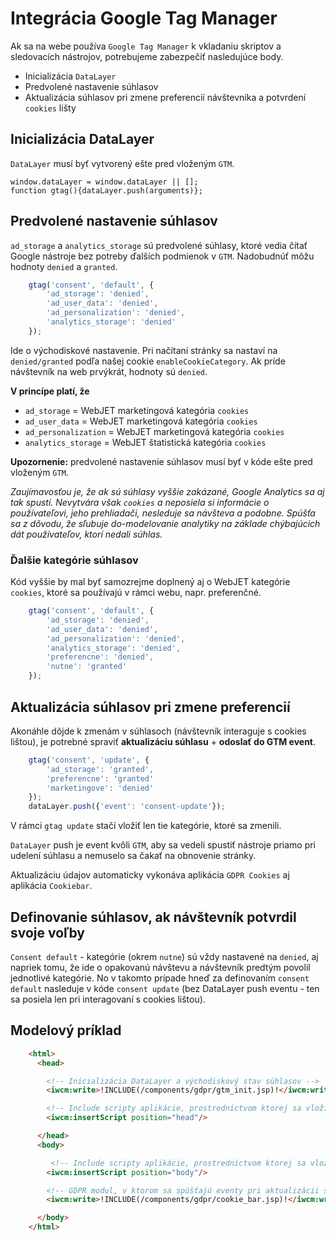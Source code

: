 # Integrácia Google Tag Manager

Ak sa na webe používa ```Google Tag Manager``` k vkladaniu skriptov a sledovacích nástrojov, potrebujeme zabezpečiť nasledujúce body.

* Inicializácia ```DataLayer```
* Predvolené nastavenie súhlasov
* Aktualizácia súhlasov pri zmene preferencií návštevníka a potvrdení ```cookies``` lišty

## Inicializácia DataLayer

```DataLayer``` musí byť vytvorený ešte pred vloženým ```GTM```.

    window.dataLayer = window.dataLayer || [];
    function gtag(){dataLayer.push(arguments)};

## Predvolené nastavenie súhlasov

```ad_storage``` a ```analytics_storage``` sú predvolené súhlasy, ktoré vedia čítať Google nástroje bez potreby ďalších podmienok v ```GTM```. Nadobudnúť môžu hodnoty ```denied``` a ```granted```.

```javascript
    gtag('consent', 'default', {
        'ad_storage': 'denied',
        'ad_user_data': 'denied',
        'ad_personalization': 'denied',
        'analytics_storage': 'denied'
    });
```

Ide o východiskové nastavenie. Pri načítaní stránky sa nastaví na ```denied/granted``` podľa našej cookie ```enableCookieCategory```. Ak príde návštevník na web prvýkrát, hodnoty sú ```denied```.

**V princípe platí, že**

- ```ad_storage``` = WebJET marketingová kategória ```cookies```
- ```ad_user_data``` = WebJET marketingová kategória ```cookies```
- ```ad_personalization``` = WebJET marketingová kategória ```cookies```
- ```analytics_storage``` = WebJET štatistická kategória ```cookies```

**Upozornenie:** predvolené nastavenie súhlasov musí byť v kóde ešte pred vloženým ```GTM```.

*Zaujímavosťou je, že ak sú súhlasy vyššie zakázané, Google Analytics sa aj tak spustí. Nevytvára však ```cookies``` a neposiela si informácie o používateľovi, jeho prehliadači, nesleduje sa návšteva a podobne. Spúšťa sa z dôvodu, že sľubuje do-modelovanie analytiky na základe chýbajúcich dát používateľov, ktorí nedali súhlas.*

### Ďalšie kategórie súhlasov

Kód vyššie by mal byť samozrejme doplnený aj o WebJET kategórie ```cookies```, ktoré sa používajú v rámci webu, napr. preferenčné.

```javascript
    gtag('consent', 'default', {
        'ad_storage': 'denied',
        'ad_user_data': 'denied',
        'ad_personalization': 'denied',
        'analytics_storage': 'denied',
        'preferencne': 'denied',
        'nutne': 'granted'
    });
```

## Aktualizácia súhlasov pri zmene preferencií

Akonáhle dôjde k zmenám v súhlasoch (návštevník interaguje s cookies lištou), je potrebné spraviť **aktualizáciu súhlasu** + **odoslať do GTM event**.

```javascript
    gtag('consent', 'update', {
        'ad_storage': 'granted',
        'preferencne': 'granted'
        'marketingove': 'denied'
    });
    dataLayer.push({'event': 'consent-update'});
```

V rámci ```gtag update``` stačí vložiť len tie kategórie, ktoré sa zmenili.

```DataLayer``` push je event kvôli ```GTM```, aby sa vedeli spustiť nástroje priamo pri udelení súhlasu a nemuselo sa čakať na obnovenie stránky.

Aktualizáciu údajov automaticky vykonáva aplikácia ```GDPR Cookies``` aj aplikácia ```Cookiebar```.

## Definovanie súhlasov, ak návštevník potvrdil svoje voľby

`Consent default` - kategórie (okrem `nutne`) sú vždy nastavené na `denied`, aj napriek tomu, že ide o opakovanú návštevu a návštevník predtým povolil jednotlivé kategórie. No v takomto prípade hneď za definovaním `consent default` nasleduje v kóde `consent update` (bez DataLayer push eventu - ten sa posiela len pri interagovaní s cookies lištou).

## Modelový príklad

```html
    <html>
      <head>

        <!-- Inicializácia DataLayer a východiskový stav súhlasov -->
        <iwcm:write>!INCLUDE(/components/gdpr/gtm_init.jsp)!</iwcm:write>

        <!-- Include scripty aplikácie, prostredníctvom ktorej sa vloží 1. časť GTM -->
        <iwcm:insertScript position="head"/>

      </head>
      <body>

         <!-- Include scripty aplikácie, prostredníctvom ktorej sa vloží 2. časť GTM -->
        <iwcm:insertScript position="body"/>

        <!-- GDPR modul, v ktorom sa spúšťajú eventy pri aktualizácii súhlasov -->
        <iwcm:write>!INCLUDE(/components/gdpr/cookie_bar.jsp)!</iwcm:write>

      </body>
    </html>
```

